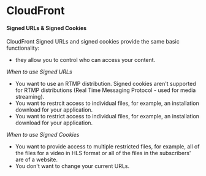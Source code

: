 # CloudFront

#### Signed URLs & Signed Cookies

CloudFront Signed URLs and signed cookies provide the same basic functionality:
- they allow you to control who can access your content.

*When to use Signed URLs*
* You want to use an RTMP distribution. Signed cookies aren't supported for RTMP distributions (Real Time Messaging Protocol - used for media streaming).
* You want to restrcit access to individual files, for example, an installation download for your application.
* You want to restrict access to individual files, for example, an installation download for your application.

*When to use Signed Cookies*
* You want to provide access to multiple restricted files, for example, all of the files for a video in HLS format or all of the files in the subscribers' are of a website.
* You don't want to change your current URLs.

